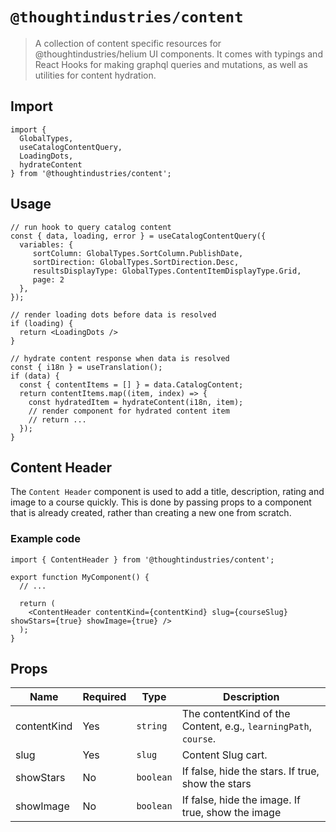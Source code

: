 # `@thoughtindustries/content`

> A collection of content specific resources for @thoughtindustries/helium UI components. It comes with typings and React Hooks for making graphql queries and mutations, as well as utilities for content hydration.

## Import

```
import {
  GlobalTypes,
  useCatalogContentQuery,
  LoadingDots,
  hydrateContent
} from '@thoughtindustries/content';
```

## Usage

```
// run hook to query catalog content
const { data, loading, error } = useCatalogContentQuery({
  variables: {
     sortColumn: GlobalTypes.SortColumn.PublishDate,
     sortDirection: GlobalTypes.SortDirection.Desc,
     resultsDisplayType: GlobalTypes.ContentItemDisplayType.Grid,
     page: 2
  },
});

// render loading dots before data is resolved
if (loading) {
  return <LoadingDots />
}

// hydrate content response when data is resolved
const { i18n } = useTranslation();
if (data) {
  const { contentItems = [] } = data.CatalogContent;
  return contentItems.map((item, index) => {
    const hydratedItem = hydrateContent(i18n, item);
    // render component for hydrated content item
    // return ...
  });
}
```

## Content Header

The `Content Header` component is used to add a title, description, rating and image to a course quickly. This is done by passing props to a component that is already created, rather than creating a new one from scratch.

### Example code

```tsx
import { ContentHeader } from '@thoughtindustries/content';

export function MyComponent() {
  // ...

  return (
    <ContentHeader contentKind={contentKind} slug={courseSlug} showStars={true} showImage={true} />
  );
}
```

## Props

| Name        | Required | Type                 | Description                                                    |
| ----------- | -------- | -------------------- | -------------------------------------------------------------- |
| contentKind | Yes      | <code>string</code>  | The contentKind of the Content, e.g., `learningPath`, `course`. |
| slug        | Yes      | <code>slug</code>    | Content Slug cart.                                             |
| showStars   | No       | <code>boolean</code> | If false, hide the stars. If true, show the stars              |
| showImage   | No       | <code>boolean</code> | If false, hide the image. If true, show the image              |

